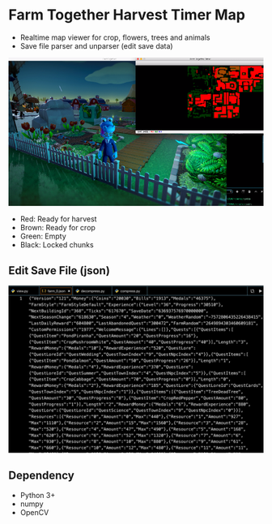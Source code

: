 # Farm Together Harvest Timer Map
- Realtime map viewer for crop, flowers, trees and animals  
- Save file parser and unparser (edit save data)

![](https://github.com/kairess/FarmTogether_harvest_timer/raw/master/result.png)  
- Red: Ready for harvest
- Brown: Ready for crop
- Green: Empty
- Black: Locked chunks

## Edit Save File (json)
![](https://github.com/kairess/FarmTogether_harvest_timer/raw/master/result2.png)  

## Dependency
- Python 3+
- numpy
- OpenCV

